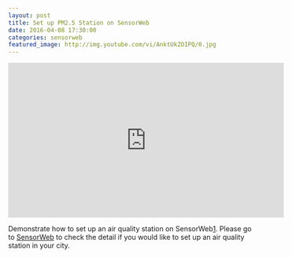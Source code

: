 ```yaml
---
layout: post
title: Set up PM2.5 Station on SensorWeb
date: 2016-04-08 17:30:00
categories: sensorweb
featured_image: http://img.youtube.com/vi/AnktUkZOIPQ/0.jpg
---
```

<iframe width="560" height="315" src="https://www.youtube.com/embed/AnktUkZOIPQ" frameborder="0" allowfullscreen></iframe>

Demonstrate how to set up an air quality station on SensorWeb[1]. Please go to [SensorWeb](http://sensorweb.io) to check the detail if you would like to set up an air quality station in your city.

[1]: http://blog.sensorweb.io/2016/04/08/our-first-milestone.
